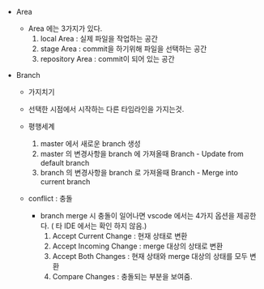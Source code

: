 - Area

  - Area 에는 3가지가 있다.
    1. local Area : 실제 파일을 작업하는 공간
    2. stage Area : commit을 하기위해 파일을 선택하는 공간
    3. repository Area : commit이 되어 있는 공간

- Branch

  - 가지치기
  - 선택한 시점에서 시작하는 다른 타임라인을 가지는것.
  - 평행세계

    1. master 에서 새로운 branch 생성
    2. master 의 변경사항을 branch 에 가져올때 Branch - Update from default branch
    3. branch 의 변경사항을 branch 로 가져올때 Branch - Merge into current branch

  - conflict : 충돌
    - branch merge 시 충돌이 일어나면 vscode 에서는 4가지 옵션을 제공한다. ( 타 IDE 에서는 확인 하지 않음.)
      1. Accept Current Change : 현재 상태로 변환
      2. Accept Incoming Change : merge 대상의 상태로 변환
      3. Accept Both Changes : 현재 상태와 merge 대상의 상태를 모두 변환
      4. Compare Changes : 충돌되는 부분을 보여줌.
